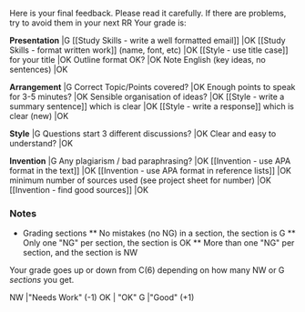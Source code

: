 Here is your final feedback. Please read it carefully. If there are problems, try to avoid them in your next RR
Your grade is:


 __Presentation__ 													|<green>G </green>
[[Study Skills - write a well formatted email]] 					|<blue>OK</blue>
[[Study Skills - format written work]] (name, font, etc) 			|<blue>OK</blue>
[[Style - use title case]] for your title 							|<blue>OK</blue>
Outline format OK?													|<blue>OK</blue>
Note English (key ideas, no sentences)								|<blue>OK</blue>

 __Arrangement__ 													|<green>G </green>
Correct Topic/Points covered?										|<blue>OK</blue>
Enough points to speak for 3-5 minutes?								|<blue>OK</blue>
Sensible organisation of ideas? 									|<blue>OK</blue>
[[Style - write a summary sentence]] which is clear                 |<blue>OK</blue>
[[Style - write a response]] which is clear </red>(new)</red>       |<blue>OK</blue>

 __Style__ 															|<green>G </green>
Questions start 3 different discussions?							|<blue>OK</blue>
Clear and easy to understand?										|<blue>OK</blue>

 __Invention__ 														|<green>G </green>
Any plagiarism / bad paraphrasing?									|<blue>OK</blue>
[[Invention - use APA format in the text]]					        |<blue>OK</blue>
[[Invention - use APA format in reference lists]]					|<blue>OK</blue>
minimum number of sources used (see project sheet for number)		|<blue>OK</blue>
[[Invention - find good sources]]									|<blue>OK</blue>

### Notes
* Grading sections
** No mistakes (no NG) in a section, the section is <green>G</green>
** Only one "NG" per section, the section is <blue>OK</blue>
** More than one "NG" per section, and the section is <red>NW</red>

Your grade goes up or down from C(6) depending on how many NW or G _sections_ you get.

<red>NW</red> 		|"Needs Work" (-1)
<blue>OK</blue>   	| "OK"
<green>G</green> 	|"Good" (+1)
